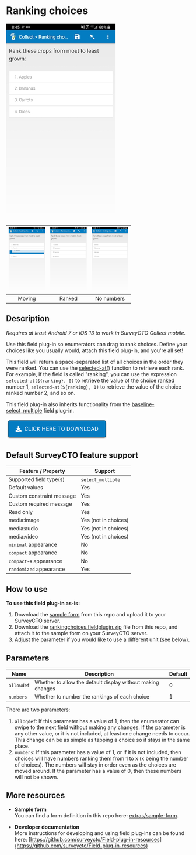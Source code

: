 # Ranking choices

![](extras/preview-images/main.jpg)

|<img src="extras/preview-images/moving.jpg" width="100px">|<img src="extras/preview-images/ranked.jpg" width="100px">|<img src="extras/preview-images/no-numbers.jpg" width="100px">|
|:---:|:---:|:---:|
|Moving|Ranked|No numbers|

## Description

*Requires at least Android 7 or iOS 13 to work in SurveyCTO Collect mobile.*

Use this field plug-in so enumerators can drag to rank choices. Define your choices like you usually would, attach this field plug-in, and you're all set!

This field will return a space-separated list of all choices in the order they were ranked. You can use the [selected-at()](https://docs.surveycto.com/02-designing-forms/01-core-concepts/09.expressions.html#Help_Forms_selected-at) function to retrieve each rank. For example, if the field is called "ranking", you can use the expression `selected-at(${ranking}, 0)` to retrieve the value of the choice ranked number 1, `selected-at(${ranking}, 1)` to retrieve the value of the choice ranked number 2, and so on.

This field plug-in also inherits functionality from the [baseline-select_multiple](https://github.com/surveycto/baseline-select_multiple) field plug-in.

[![Download now](extras/other-images/download-button.png)](https://github.com/surveycto/ranking-choices/raw/master/rankingchoices.fieldplugin.zip)

## Default SurveyCTO feature support

| Feature / Property | Support |
| --- | --- |
| Supported field type(s) | `select_multiple`|
| Default values | Yes |
| Custom constraint message | Yes |
| Custom required message | Yes |
| Read only | Yes |
| media:image | Yes (not in choices) |
| media:audio | Yes  (not in choices) |
| media:video | Yes (not in choices) |
| `minimal` appearance | No |
| `compact` appearance | No |
| `compact-#` appearance | No |
| `randomized` appearance | Yes |

## How to use

**To use this field plug-in as-is:**

1. Download the [sample form](https://github.com/surveycto/ranking-choices/raw/master/extras/sample-form/Ranking%20choices.xlsx) from this repo and upload it to your SurveyCTO server.
1. Download the [rankingchoices.fieldplugin.zip](https://github.com/surveycto/ranking-choices/raw/master/rankingchoices.fieldplugin.zip) file from this repo, and attach it to the sample form on your SurveyCTO server.
1. Adjust the parameter if you would like to use a different unit (see below).

## Parameters

|Name|Description|Default|
|---|---|---|
|`allowdef`|Whether to allow the default display without making changes|0|
|`numbers`|Whether to number the rankings of each choice|1|


There are two parameters:

1. `alloqdef`: If this parameter has a value of 1, then the enumerator can swipe to the next field without making any changes. If the parameter is any other value, or it is not included, at least one change needs to occur. This change can be as simple as tapping a choice so it stays in the same place.
1. `numbers`:  If this parameter has a value of 1, or if it is not included, then choices will have numbers ranking them from 1 to x (x being the number of choices). The numbers will stay in order even as the choices are moved around. If the parameter has a value of 0, then these numbers will not be shown.

## More resources

* **Sample form**  
You can find a form definition in this repo here: [extras/sample-form](extras/sample-form).

* **Developer documentation**  
More instructions for developing and using field plug-ins can be found here: [https://github.com/surveycto/Field-plug-in-resources](https://github.com/surveycto/Field-plug-in-resources)
